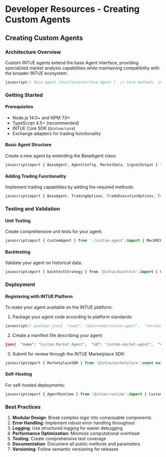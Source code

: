 # Developer Resources  - Creating Custom Agents

## Creating Custom Agents

### Architecture Overview

Custom INTUE agents extend the base Agent interface, providing specialized market analysis capabilities while maintaining compatibility with the broader INTUE ecosystem.

```javascript
javascript// Base Agent interfaceinterface Agent {  // Core methods  initialize(config: AgentConfig): Promise<void>;  process(data: MarketData): Promise<SignalOutput>;  getMetadata(): AgentMetadata;    // Optional trading functionality  initializeTrading?(options: TradingOptions): void;  executeTrades?(options: TradeExecutionOptions): Promise<TradeResult[]>;}
```

### Getting Started

#### Prerequisites

* Node.js 14.0+ and NPM 7.0+
* TypeScript 4.5+ (recommended)
* INTUE Core SDK (`@intue/core`)
* Exchange adapters for trading functionality

#### Basic Agent Structure

Create a new agent by extending the BaseAgent class:

```javascript
javascriptimport { BaseAgent, AgentConfig, MarketData, SignalOutput } from '@intue/core';export class CustomAgent extends BaseAgent {  private sensitivity: number;  private timeframes: string[];    constructor(config: AgentConfig) {    super(config);    this.sensitivity = config.sensitivity || 0.5;    this.timeframes = config.timeframes || ['1h', '4h', '1d'];  }    async initialize(config: AgentConfig): Promise<void> {    // Load historical data, initialize models, etc.    this.logger.info('Initializing custom agent');        // Load required MCPs    this.registerMCP('sentiment', new SentimentMCP(config.mcpOptions?.sentiment));    this.registerMCP('volume', new VolumeMCP(config.mcpOptions?.volume));        // Initialize internal state    this.state = {      lastUpdate: Date.now(),      signalCache: new Map(),      modelState: {}    };        this.logger.info('Custom agent initialized successfully');  }    async process(data: MarketData): Promise<SignalOutput> {    this.logger.debug('Processing market data', { timeframe: data.timeframe });        // Process market data using registered MCPs    const sentimentSignals = await this.mcps.sentiment.process(data);    const volumeSignals = await this.mcps.volume.process(data);        // Combine signals based on agent logic    const combinedSignals = this.combineSignals(sentimentSignals, volumeSignals);        // Apply sensitivity filter    const filteredSignals = this.filterByConfidence(combinedSignals, this.sensitivity);        // Return processed signals    return {      timestamp: Date.now(),      signals: filteredSignals,      metadata: {        processingTime: Date.now() - data.timestamp,        signalCount: filteredSignals.length      }    };  }    private combineSignals(sentimentSignals, volumeSignals) {    // Custom signal combination logic    // ...    return combinedSignals;  }    private filterByConfidence(signals, threshold) {    return signals.filter(signal => signal.confidence >= threshold);  }    getMetadata(): AgentMetadata {    return {      name: 'Custom Agent',      version: '1.0.0',      capabilities: ['sentiment-analysis', 'volume-tracking'],      author: 'Your Name',      description: 'Custom agent for specialized market analysis',      configuration: {        sensitivity: this.sensitivity,        timeframes: this.timeframes      }    };  }}
```

#### Adding Trading Functionality

Implement trading capabilities by adding the required methods:

```javascript
javascriptimport { BaseAgent, TradingOptions, TradeExecutionOptions, TradeResult } from '@intue/core';export class CustomTradingAgent extends BaseAgent {  private exchange: ExchangeAdapter;  private riskManagement: RiskManagementConfig;  private tradingEnabled: boolean = false;    // ... other agent methods ...    initializeTrading(options: TradingOptions): void {    if (!options.exchange) {      throw new Error('Exchange adapter is required for trading');    }        this.exchange = options.exchange;    this.riskManagement = options.riskManagement || {      maxRiskPerTrade: 0.02,      stopLossPercent: 0.05,      takeProfitPercent: 0.1    };        this.tradingEnabled = true;    this.logger.info('Trading functionality initialized');  }    async executeTrades(options: TradeExecutionOptions): Promise<TradeResult[]> {    if (!this.tradingEnabled) {      throw new Error('Trading not initialized. Call initializeTrading() first');    }        // Get signals from latest processing    const signals = await this.process(options.marketData);        // Filter signals by confidence threshold    const tradableSignals = signals.signals.filter(      signal => signal.confidence >= (options.confidenceThreshold || 0.7)    );        // Execute trades based on signals    const executedTrades = [];        for (const signal of tradableSignals) {      try {        // Calculate position size based on risk management        const positionSize = this._calculatePositionSize(signal);                // Execute the trade        const orderResult = await this.exchange.placeOrder({          symbol: signal.asset + options.quoteAsset,          side: signal.direction === 'up' ? 'BUY' : 'SELL',          type: 'MARKET',          quantity: positionSize        });                // Record the executed trade        executedTrades.push({          signal,          orderResult,          timestamp: Date.now()        });      } catch (error) {        this.logger.error(`Error executing trade for ${signal.asset}:`, error);      }    }        return executedTrades;  }    private _calculatePositionSize(signal) {    // Position sizing logic based on risk management parameters    // ...  }}
```

### Testing and Validation

#### Unit Testing

Create comprehensive unit tests for your agent:

```javascript
javascriptimport { CustomAgent } from './custom-agent';import { MockMCP } from '@intue/testing';describe('CustomAgent', () => {  let agent;  let mockSentimentMCP;  let mockVolumeMCP;    beforeEach(() => {    mockSentimentMCP = new MockMCP('sentiment');    mockVolumeMCP = new MockMCP('volume');        agent = new CustomAgent({      sensitivity: 0.7,      timeframes: ['1h', '4h']    });        // Mock the MCPs    agent.registerMCP('sentiment', mockSentimentMCP);    agent.registerMCP('volume', mockVolumeMCP);  });    test('initializes successfully', async () => {    await agent.initialize({});    expect(agent.getState().lastUpdate).toBeDefined();  });    test('processes market data correctly', async () => {    // Set up mock MCP responses    mockSentimentMCP.setResponse([{ asset: 'BTC', score: 0.8 }]);    mockVolumeMCP.setResponse([{ asset: 'BTC', volumeIncrease: 0.5 }]);        const result = await agent.process({      timestamp: Date.now(),      timeframe: '1h',      data: { /* ... */ }    });        expect(result.signals).toHaveLength(1);    expect(result.signals[0].asset).toBe('BTC');    expect(result.signals[0].confidence).toBeGreaterThan(0.7);  });});
```

#### Backtesting

Validate your agent on historical data:

```javascript
javascriptimport { backtestStrategy } from '@intue/backtest';import { CustomAgent } from './custom-agent';async function runBacktest() {  const results = await backtestStrategy({    agent: new CustomAgent({      sensitivity: 0.7,      timeframes: ['1h', '4h', '1d']    }),    assets: ['BTC', 'ETH', 'SOL'],    initialCapital: 10000,    startDate: '2023-01-01',    endDate: '2023-06-01',    riskPerTrade: 0.02  });    console.log('Backtest results:', results);}runBacktest();
```

### Deployment

#### Registering with INTUE Platform

To make your agent available on the INTUE platform:

1. Package your agent code according to platform standards:

```javascript
javascript// package.json{  "name": "@yourname/custom-agent",  "version": "1.0.0",  "main": "dist/index.js",  "types": "dist/index.d.ts",  "files": ["dist", "README.md", "LICENSE"],  "dependencies": {    "@intue/core": "^1.0.0"  },  "peerDependencies": {    "@intue/exchange-adapters": "^1.0.0"  }}
```

2. Create a manifest file describing your agent:

```json
json{  "name": "Custom Market Agent",  "id": "custom-market-agent",  "version": "1.0.0",  "author": {    "name": "Your Name",    "email": "your.email@example.com",    "url": "https://your-website.com"  },  "description": "A custom agent for specialized market analysis",  "capabilities": ["sentiment-analysis", "volume-tracking"],  "tradingCapable": true,  "supportedExchanges": ["binance", "hyperliquid"],  "parameters": [    {      "name": "sensitivity",      "type": "float",      "default": 0.7,      "min": 0.1,      "max": 1.0,      "description": "Signal sensitivity threshold"    }  ]}
```

3. Submit for review through the INTUE Marketplace SDK:

```javascript
javascriptimport { MarketplaceSDK } from '@intue/marketplace';const marketplace = new MarketplaceSDK({  apiKey: 'YOUR_API_KEY'});await marketplace.submitAgent({  manifestPath: './agent-manifest.json',  packagePath: './dist',  documentation: './docs',  samples: './examples'});
```

#### Self-Hosting

For self-hosted deployments:

```javascript
javascriptimport { AgentRuntime } from '@intue/runtime';import { CustomAgent } from './custom-agent';import { BinanceAdapter } from '@intue/exchange-adapters';// Initialize exchange adapterconst binance = new BinanceAdapter({  apiKey: process.env.BINANCE_API_KEY,  secretKey: process.env.BINANCE_SECRET_KEY});// Initialize agentconst agent = new CustomAgent({  sensitivity: 0.8,  timeframes: ['1h', '4h', '1d']});// Initialize agent runtimeconst runtime = new AgentRuntime({  agent,  dataProviders: {    market: new MarketDataProvider(),    sentiment: new SentimentDataProvider()  }});// Initialize trading if neededagent.initializeTrading({  exchange: binance,  riskManagement: {    maxRiskPerTrade: 0.02,    stopLossPercent: 0.05,    takeProfitPercent: 0.1  }});// Start the agent runtimeruntime.start({  mode: 'continuous',  interval: 60 * 60 * 1000,  // 1 hour  execution: agent.tradingEnabled ? 'live' : 'simulation'});
```

### Best Practices

1. **Modular Design**: Break complex logic into composable components
2. **Error Handling**: Implement robust error handling throughout
3. **Logging**: Use structured logging for easier debugging
4. **Performance Optimization**: Minimize computational overhead
5. **Testing**: Create comprehensive test coverage
6. **Documentation**: Document all public methods and parameters
7. **Versioning**: Follow semantic versioning for releases
